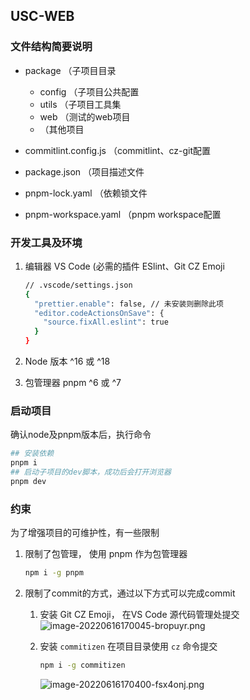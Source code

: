 ## USC-WEB

### 文件结构简要说明

* package （子项目目录

  * config （子项目公共配置
  * utils （子项目工具集
  * web （测试的web项目
  * （其他项目
* commitlint.config.js （commitlint、cz-git配置
* package.json （项目描述文件
* pnpm-lock.yaml （依赖锁文件
* pnpm-workspace.yaml （pnpm workspace配置

### 开发工具及环境

1. 编辑器 VS Code (必需的插件 ESlint、Git CZ Emoji

    ```bash
    // .vscode/settings.json
    {
      "prettier.enable": false, // 未安装则删除此项
      "editor.codeActionsOnSave": {
        "source.fixAll.eslint": true
      }
    }
    ```
2. Node 版本 ^16 或 ^18
3. 包管理器 pnpm ^6 或 ^7

### 启动项目

确认node及pnpm版本后，执行命令

```bash
## 安装依赖
pnpm i
## 启动子项目的dev脚本，成功后会打开浏览器
pnpm dev
```


### 约束

为了增强项目的可维护性，有一些限制

1. 限制了包管理， 使用 pnpm 作为包管理器

    ```bash
    npm i -g pnpm
    ```
2. 限制了commit的方式，通过以下方式可以完成commit

    1. 安装 Git CZ Emoji， 在VS Code 源代码管理处提交
    ![image-20220616170045-bropuyr.png](https://s2.loli.net/2022/06/16/GPjmCyRx2oDkV1Y.png)

       

    2. 安装 `commitizen` 在项目目录使用 `cz` 命令提交

        ```bash
        npm i -g commitizen
        ```
        ![image-20220616170400-fsx4onj.png](https://s2.loli.net/2022/06/16/Tphgq9Cimdk3ZHR.png)